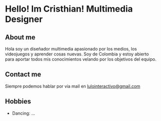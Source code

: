 # Hello! Im Cristhian! Multimedia Designer

## About me
Hola soy un diseñador multimedia apasionado por los medios, los videojuegos y aprender cosas nuevas. Soy de Colombia y estoy abierto para aportar todos mis conocimientos velando por los objetivos del equipo.

## Contact me
Siempre podemos hablar por via mail en lulointeractivo@gmail.com

## Hobbies
- Dancing: ...